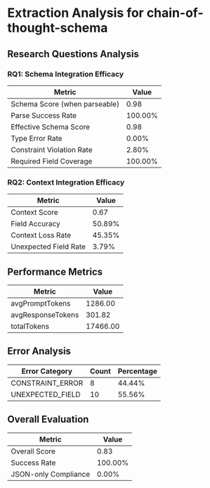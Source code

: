 # Extraction Analysis for chain-of-thought-schema

## Research Questions Analysis

### RQ1: Schema Integration Efficacy

| Metric | Value |
|--------|-------|
| Schema Score (when parseable) | 0.98 |
| Parse Success Rate | 100.00% |
| Effective Schema Score | 0.98 |
| Type Error Rate | 0.00% |
| Constraint Violation Rate | 2.80% |
| Required Field Coverage | 100.00% |

### RQ2: Context Integration Efficacy

| Metric | Value |
|--------|-------|
| Context Score | 0.67 |
| Field Accuracy | 50.89% |
| Context Loss Rate | 45.35% |
| Unexpected Field Rate | 3.79% |

## Performance Metrics

| Metric | Value |
|--------|-------|
| avgPromptTokens | 1286.00 |
| avgResponseTokens | 301.82 |
| totalTokens | 17466.00 |

## Error Analysis

| Error Category | Count | Percentage |
|---------------|-------|------------|
| CONSTRAINT_ERROR | 8 | 44.44% |
| UNEXPECTED_FIELD | 10 | 55.56% |

## Overall Evaluation

| Metric | Value |
|--------|-------|
| Overall Score | 0.83 |
| Success Rate | 100.00% |
| JSON-only Compliance | 0.00% |
